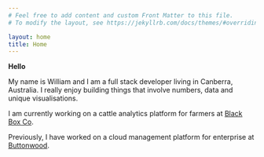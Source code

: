 ```yaml
---
# Feel free to add content and custom Front Matter to this file.
# To modify the layout, see https://jekyllrb.com/docs/themes/#overriding-theme-defaults

layout: home
title: Home
---
```


**Hello**

My name is William and I am a full stack developer living in Canberra, Australia. I really enjoy building things that involve numbers, data and unique visualisations.

I am currently working on a cattle analytics platform for farmers at [Black Box Co](https://blackboxco.com.au/).

Previously, I have worked on a cloud management platform for enterprise at [Buttonwood](https://www.buttonwood.com.au).